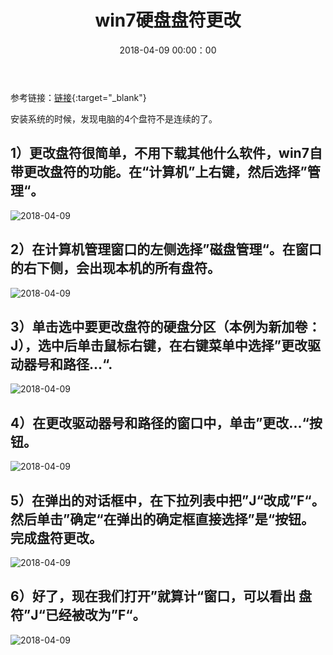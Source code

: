 ﻿---
layout: post
title: win7硬盘盘符更改
date: 2018-04-09 00:00：00
tags: 系统安装
---
参考链接：[链接][1]{:target="_blank"}

安装系统的时候，发现电脑的4个盘符不是连续的了。

## 1）更改盘符很简单，不用下载其他什么软件，win7自带更改盘符的功能。在“计算机”上右键，然后选择”管理“。
![2018-04-09][2]

## 2）在计算机管理窗口的左侧选择”磁盘管理“。在窗口的右下侧，会出现本机的所有盘符。
![2018-04-09][3]

## 3）单击选中要更改盘符的硬盘分区（本例为新加卷：J），选中后单击鼠标右键，在右键菜单中选择”更改驱动器号和路径...“.
![2018-04-09][4]

## 4）在更改驱动器号和路径的窗口中，单击”更改...“按钮。
![2018-04-09][5]

## 5）在弹出的对话框中，在下拉列表中把”J“改成”F“。然后单击”确定“在弹出的确定框直接选择”是“按钮。 完成盘符更改。
![2018-04-09][6]

## 6）好了，现在我们打开”就算计“窗口，可以看出 盘符”J“已经被改为”F“。
![2018-04-09][7]


  [1]: https://jingyan.baidu.com/article/92255446874061851648f4ed.html
  [2]: /images/posts/2018-04-09//5.jpg
  [3]: /images/posts/2018-04-09//6.jpg
  [4]: /images/posts/2018-04-09//7.jpg
  [5]: /images/posts/2018-04-09//8.jpg
  [6]: /images/posts/2018-04-09//9.jpg
  [7]: /images/posts/2018-04-09//10.jpg